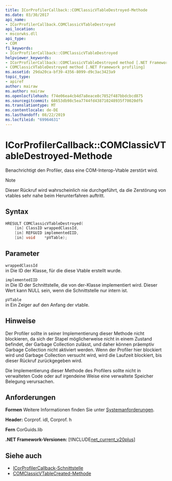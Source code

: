 ```yaml
---
title: ICorProfilerCallback::COMClassicVTableDestroyed-Methode
ms.date: 03/30/2017
api_name:
- ICorProfilerCallback.COMClassicVTableDestroyed
api_location:
- mscorwks.dll
api_type:
- COM
f1_keywords:
- ICorProfilerCallback::COMClassicVTableDestroyed
helpviewer_keywords:
- ICorProfilerCallback::COMClassicVTableDestroyed method [.NET Framework profiling]
- COMClassicVTableDestroyed method [.NET Framework profiling]
ms.assetid: 29da20ca-bf39-4356-8099-d9c3ac3423a9
topic_type:
- apiref
author: mairaw
ms.author: mairaw
ms.openlocfilehash: f74e06ea4cb4d7a8eace8c7852f487bbdcbcd875
ms.sourcegitcommit: 68653db98c5ea7744fd438710248935f70020dfb
ms.translationtype: MT
ms.contentlocale: de-DE
ms.lasthandoff: 08/22/2019
ms.locfileid: "69964631"
---
```

# <a name="icorprofilercallbackcomclassicvtabledestroyed-method"></a>ICorProfilerCallback::COMClassicVTableDestroyed-Methode
Benachrichtigt den Profiler, dass eine COM-Interop-Vtable zerstört wird.  
  
> [!NOTE]
> Dieser Rückruf wird wahrscheinlich nie durchgeführt, da die Zerstörung von vtables sehr nahe beim Herunterfahren auftritt.  
  
## <a name="syntax"></a>Syntax  
  
```cpp  
HRESULT COMClassicVTableDestroyed(  
    [in] ClassID wrappedClassId,  
    [in] REFGUID implementedIID,  
    [in] void    *pVTable);  
```  
  
## <a name="parameters"></a>Parameter  
 `wrappedClassId`  
 in Die ID der Klasse, für die diese Vtable erstellt wurde.  
  
 `implementedIID`  
 in Die ID der Schnittstelle, die von der-Klasse implementiert wird. Dieser Wert kann NULL sein, wenn die Schnittstelle nur intern ist.  
  
 `pVTable`  
 in Ein Zeiger auf den Anfang der vtable.  
  
## <a name="remarks"></a>Hinweise  
 Der Profiler sollte in seiner Implementierung dieser Methode nicht blockieren, da sich der Stapel möglicherweise nicht in einem Zustand befindet, der Garbage Collection zulässt, und daher können präemptiv Garbage Collection nicht aktiviert werden. Wenn der Profiler hier blockiert wird und Garbage Collection versucht wird, wird die Laufzeit blockiert, bis dieser Rückruf zurückgegeben wird.  
  
 Die Implementierung dieser Methode des Profilers sollte nicht in verwalteten Code oder auf irgendeine Weise eine verwaltete Speicher Belegung verursachen.  
  
## <a name="requirements"></a>Anforderungen  
 **Formen** Weitere Informationen finden Sie unter [Systemanforderungen](../../../../docs/framework/get-started/system-requirements.md).  
  
 **Header:** Corprof. idl, Corprof. h  
  
 **Fern** CorGuids.lib  
  
 **.NET Framework-Versionen:** [!INCLUDE[net_current_v20plus](../../../../includes/net-current-v20plus-md.md)]  
  
## <a name="see-also"></a>Siehe auch

- [ICorProfilerCallback-Schnittstelle](../../../../docs/framework/unmanaged-api/profiling/icorprofilercallback-interface.md)
- [COMClassicVTableCreated-Methode](../../../../docs/framework/unmanaged-api/profiling/icorprofilercallback-comclassicvtablecreated-method.md)

